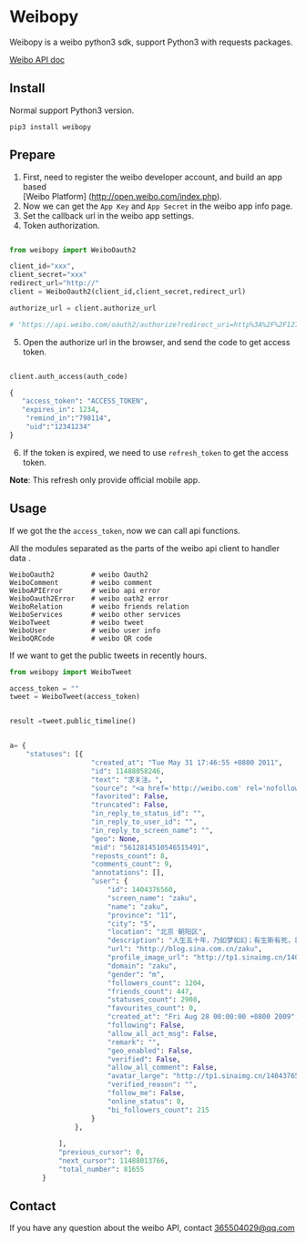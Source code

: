 # Weibopy 

Weibopy is a weibo python3 sdk, support Python3 with requests packages.

[Weibo API doc](http://open.weibo.com/wiki/SDK)

## Install
Normal support Python3 version.

    pip3 install weibopy
    
## Prepare

1. First, need to register the weibo developer account, and build an app based  
   [Weibo Platform] (http://open.weibo.com/index.php).
2. Now we can get the `App Key` and `App Secret` in the weibo app info page.
3. Set the callback url in the weibo app settings.
4. Token authorization. 


```Python

from weibopy import WeiboOauth2

client_id="xxx",
client_secret="xxx"
redirect_url="http://"
client = WeiboOauth2(client_id,client_secret,redirect_url)

authorize_url = client.authorize_url

# 'https://api.weibo.com/oauth2/authorize?redirect_uri=http%3A%2F%2F127.0.0.1%2Fcallback&client_id=123456'
```

5. Open the authorize url in the browser, and send the code to get access token.

```Python

client.auth_access(auth_code)

{
   "access_token": "ACCESS_TOKEN",
   "expires_in": 1234,
    "remind_in":"798114",
    "uid":"12341234"
}


```

6. If the token is expired, we need to use `refresh_token` to get the access token.
 
**Note**: This refresh only provide official mobile app. 

## Usage

If we got the the `access_token`, now we can call api functions.

All the modules separated as the parts of the weibo api client to handler data .

    WeiboOauth2         # weibo Oauth2 
    WeiboComment        # weibo comment
    WeiboAPIError       # weibo api error
    WeiboOauth2Error    # weibo oath2 error
    WeiboRelation       # weibo friends relation
    WeiboServices       # weibo other services
    WeiboTweet          # weibo tweet 
    WeiboUser           # weibo user info
    WeiboQRCode         # weibo QR code

If we want to get the public tweets in recently hours.

```python
from weibopy import WeiboTweet

access_token = ""
tweet = WeiboTweet(access_token)


result =tweet.public_timeline()


a= {
    "statuses": [{
                    "created_at": "Tue May 31 17:46:55 +0800 2011",
                    "id": 11488058246,
                    "text": "求关注。",
                    "source": "<a href='http://weibo.com' rel='nofollow'>新浪微博</a>",
                    "favorited": False,
                    "truncated": False,
                    "in_reply_to_status_id": "",
                    "in_reply_to_user_id": "",
                    "in_reply_to_screen_name": "",
                    "geo": None,
                    "mid": "5612814510546515491",
                    "reposts_count": 8,
                    "comments_count": 9,
                    "annotations": [],
                    "user": {
                        "id": 1404376560,
                        "screen_name": "zaku",
                        "name": "zaku",
                        "province": "11",
                        "city": "5",
                        "location": "北京 朝阳区",
                        "description": "人生五十年，乃如梦如幻；有生斯有死，壮士复何憾。",
                        "url": "http://blog.sina.com.cn/zaku",
                        "profile_image_url": "http://tp1.sinaimg.cn/1404376560/50/0/1",
                        "domain": "zaku",
                        "gender": "m",
                        "followers_count": 1204,
                        "friends_count": 447,
                        "statuses_count": 2908,
                        "favourites_count": 0,
                        "created_at": "Fri Aug 28 00:00:00 +0800 2009",
                        "following": False,
                        "allow_all_act_msg": False,
                        "remark": "",
                        "geo_enabled": False,
                        "verified": False,
                        "allow_all_comment": False,
                        "avatar_large": "http://tp1.sinaimg.cn/1404376560/180/0/1",
                        "verified_reason": "",
                        "follow_me": False,
                        "online_status": 0,
                        "bi_followers_count": 215
                    }
                },
                
            ],
            "previous_cursor": 0,
            "next_cursor": 11488013766,
            "total_number": 81655
        }
```

## Contact

If you have any question about the weibo API, contact 365504029@qq.com


